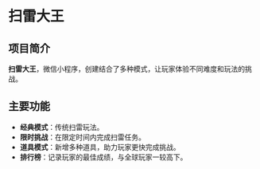 
# 扫雷大王

## 项目简介

**扫雷大王**，微信小程序，创建结合了多种模式，让玩家体验不同难度和玩法的挑战。

## 主要功能

- **经典模式**：传统扫雷玩法。
- **限时挑战**：在限定时间内完成扫雷任务。
- **道具模式**：新增多种道具，助力玩家更快完成挑战。
- **排行榜**：记录玩家的最佳成绩，与全球玩家一较高下。
